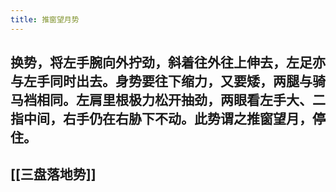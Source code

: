 ```yaml
---
title: 推窗望月势
---
```


## 换势，将左手腕向外拧劲，斜着往外往上伸去，左足亦与左手同时出去。身势要往下缩力，又要矮，两腿与骑马裆相同。左肩里根极力松开抽劲，两眼看左手大、二指中间，右手仍在右胁下不动。此势谓之推窗望月，停住。

## [[三盘落地势]]
